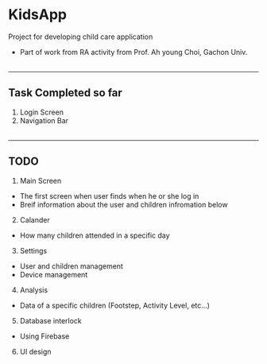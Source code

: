 KidsApp
====================
Project for developing child care application
* Part of work from RA activity from Prof. Ah young Choi, Gachon Univ.
<br><br>      
--- 
## Task Completed so far
1. Login Screen
2. Navigation Bar
<br><br>  
--- 
## TODO
1. Main Screen
- The first screen when user finds when he or she log in
- Breif information about the user and children infromation below
2. Calander
- How many children attended in a specific day
3. Settings
- User and children management
- Device management
4. Analysis
- Data of a specific children (Footstep, Activity Level, etc...)
5. Database interlock
- Using Firebase
6. UI design
